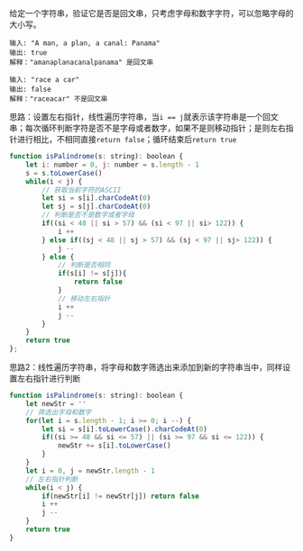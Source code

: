 给定一个字符串，验证它是否是回文串，只考虑字母和数字字符，可以忽略字母的大小写。

```
输入: "A man, a plan, a canal: Panama"
输出: true
解释："amanaplanacanalpanama" 是回文串

输入: "race a car"
输出: false
解释："raceacar" 不是回文串
```

思路：设置左右指针，线性遍历字符串，当`i == j`就表示该字符串是一个回文串；每次循环判断字符是否不是字母或者数字，如果不是则移动指针；是则左右指针进行相比，不相同直接`return false`；循环结束后`return true`

```js
function isPalindrome(s: string): boolean {
    let i: number = 0, j: number = s.length - 1
    s = s.toLowerCase()
    while(i < j) {
        // 获取当前字符的ASCII
        let si = s[i].charCodeAt(0)
        let sj = s[j].charCodeAt(0)
        // 判断是否不是数字或者字母
        if((si < 48 || si > 57) && (si < 97 || si> 122)) {
            i ++
        } else if((sj < 48 || sj > 57) && (sj < 97 || sj> 122)) {
            j --
        } else {
            // 判断是否相同
            if(s[i] != s[j]){
            	return false
            }  
            // 移动左右指针
            i ++
            j --
        }
    }
    return true
};
```

思路2：线性遍历字符串，将字母和数字筛选出来添加到新的字符串当中，同样设置左右指针进行判断

```js
function isPalindrome(s: string): boolean {
    let newStr = ''
    // 筛选出字母和数字
    for(let i = s.length - 1; i >= 0; i --) {
        let si = s[i].toLowerCase().charCodeAt(0)
        if((si >= 48 && si <= 57) || (si >= 97 && si <= 122)) {
            newStr += s[i].toLowerCase()
        }
    }
    let i = 0, j = newStr.length - 1
    // 左右指针判断
    while(i < j) {
        if(newStr[i] != newStr[j]) return false
        i ++
        j --
    }
    return true
}
```

